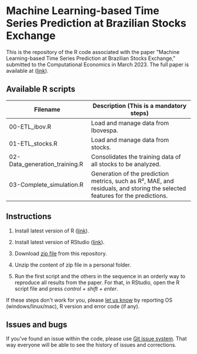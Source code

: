# Machine Learning-based Time Series Prediction at Brazilian Stocks Exchange
This is the repository of the R code associated with the paper "Machine Learning-based Time Series Prediction at Brazilian Stocks Exchange," submitted to the Computational Economics in March 2023. The full paper is available at ([link]( https://https://www.springer.com/journal/10614/)).

## Available R scripts

| Filename                              | Description (**This is a mandatory steps**)                                                       |
|---------------------------------------|-------------------------------------------------------------------------------------------------|
| 00-ETL_ibov.R                         | Load and manage data from Ibovespa.                                                             |
| 01-ETL_stocks.R                       | Load and manage data from stocks.                                                               |
| 02-Data_generation_training.R         | Consolidates the training data of all stocks to be analyzed.                                    |
| 03-Complete_simulation.R              | Generation of the prediction metrics, such as R², MAE, and residuals, and storing the selected features for the predictions.  |

## Instructions
1) Install latest version of R ([link](https://cloud.r-project.org/)).

2) Install latest version of RStudio ([link](https://rstudio.com/products/rstudio/download/)).

3) Download [zip file](https://github.com/ComputerFinance/Computacional_Economics/archive/master.zip) from this repository.

4) Unzip the content of zip file in a personal folder.

5) Run the first script and the others in the sequence in an orderly way to reproduce all results from the paper. For that, in RStudio, open the R script file and press _control + shift + enter_.

If these steps don't work for you, please [let us know](https://github.com/ComputerFinance/Computacional_Economics/issues) by reporting OS (windows/linux/mac), R version and error code (if any).

## Issues and bugs

If you've found an issue within the code, please use [Git issue system](https://github.com/ComputerFinance/Computacional_Economics/issues). That way everyone will be able to see the history of issues and corrections.
